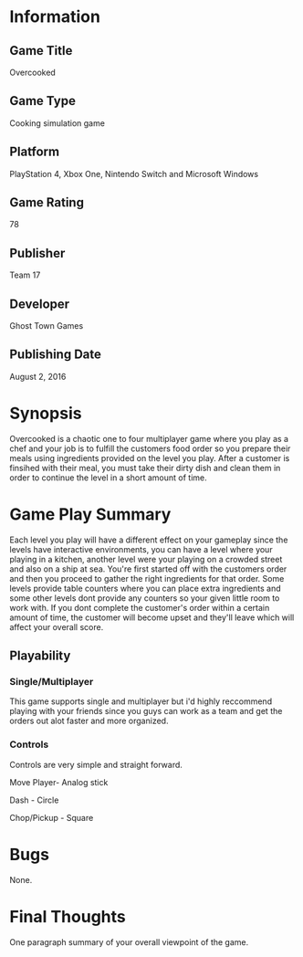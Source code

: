 # Information
## Game Title
Overcooked
## Game Type
Cooking simulation game
## Platform
PlayStation 4, Xbox One, Nintendo Switch and Microsoft Windows
## Game Rating
78 
## Publisher
Team 17
## Developer
Ghost Town Games
## Publishing Date
August 2, 2016
# Synopsis
Overcooked is a chaotic one to four multiplayer game where you play as a chef
and your job is to fulfill the customers food order so you prepare their meals 
using ingredients provided on the level you play. After a customer is finsihed 
with their meal, you must take their dirty dish and clean them in order to 
continue the level in a short amount of time.

# Game Play Summary
Each level you play will have a different effect on your gameplay since the levels
have interactive environments, you can have a level where your playing in a kitchen,
another level were your playing on a crowded street and also on a ship at sea. You're
first started off with the customers order and then you proceed to gather the right 
ingredients for that order. Some levels provide table counters where you can place
extra ingredients and some other levels dont provide any counters so your given little 
room to work with. If you dont complete the customer's order within a certain amount of 
time, the customer will become upset and they'll leave which will affect your overall
score.
## Playability
### Single/Multiplayer
This game supports single and multiplayer but i'd highly reccommend playing with 
your friends since you guys can work as a team and get the orders out alot faster and
more organized.
### Controls
Controls are very simple and straight forward.

Move Player- Analog stick

Dash - Circle

Chop/Pickup - Square
# Bugs
None.
# Final Thoughts
One paragraph summary of your overall viewpoint of the game.
